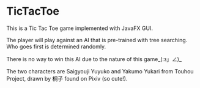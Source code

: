 # TicTacToe
This is a Tic Tac Toe game implemented with JavaFX GUI. 

The player will play against an AI that is pre-trained with tree searching. Who goes first is determined randomly. 

There is no way to win this AI due to the nature of this game\_(:з」∠)_ 

The two characters are Saigyouji Yuyuko and Yakumo Yukari from Touhou Project, drawn by 桐子 found on Pixiv (so cute!). 
